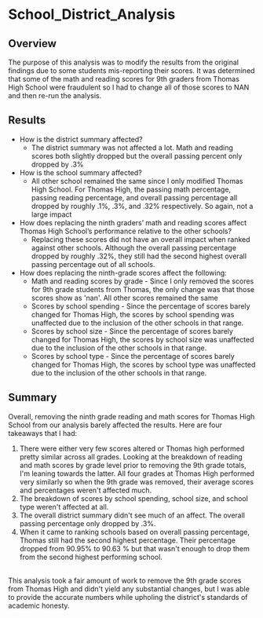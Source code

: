 # School_District_Analysis
## Overview
The purpose of this analysis was to modify the results from the original findings due to some students mis-reporting their scores. It was determined that some of the math and reading scores for 9th graders from Thomas High School were fraudulent so I had to change all of those scores to NAN and then re-run the analysis.

## Results
- How is the district summary affected?
    - The district summary was not affected a lot. Math and reading scores both slightly dropped but the overall passing percent only dropped by .3%
- How is the school summary affected?
    - All other school remained the same since I only modified Thomas High School. For Thomas High, the passing math percentage, passing reading percentage, and overall passing percentage all dropped by roughly .1%, .3%, and .32% respectively. So again, not a large impact
- How does replacing the ninth graders’ math and reading scores affect Thomas High School’s performance relative to the other schools?
    - Replacing these scores did not have an overall impact when ranked against other schools. Although the overall passing percentage dropped by roughly .32%, they still had the second highest overall passing percentage out of all schools.
- How does replacing the ninth-grade scores affect the following:
    - Math and reading scores by grade - Since I only removed the scores for 9th grade students from Thomas, the only change was that those scores show as 'nan'. All other scores remained the same
    - Scores by school spending - Since the percentage of scores barely changed for Thomas High, the scores by school spending was unaffected due to the inclusion of the other schools in            that range.
    - Scores by school size - Since the percentage of scores barely changed for Thomas High, the scores by school size was unaffected due to the inclusion of the other schools in                that range.
    - Scores by school type - Since the percentage of scores barely changed for Thomas High, the scores by school type was unaffected due to the inclusion of the other schools in                that range.

## Summary
Overall, removing the ninth grade reading and math scores for Thomas High School from our analysis barely affected the results. Here are four takeaways that I had:
1. There were either very few scores altered or Thomas high performed pretty similar across all grades. Looking at the breakdown of reading and math scores by grade level prior to removing the 9th grade totals, I'm leaning towards the latter. All four grades at Thomas High performed very similarly so when the 9th grade was removed, their average scores and percentages weren't affected much.
2. The breakdown of scores by school spending, school size, and school type weren't affected at all.
3. The overall district summary didn't see much of an affect. The overall passing percentage only dropped by .3%.
4. When it came to ranking schools based on overall passing percentage, Thomas still had the second highest percentage. Their percentage dropped from 90.95% to 90.63 % but that wasn't enough to drop them from the second highest performing school.
<br />
This analysis took a fair amount of work to remove the 9th grade scores from Thomas High and didn't yield any substantial changes, but I was able to provide the accurate numbers while upholing the district's standards of academic honesty.
